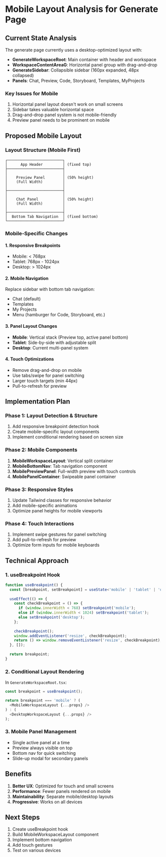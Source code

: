 # Mobile Layout Analysis for Generate Page

## Current State Analysis

The generate page currently uses a desktop-optimized layout with:
- **GenerateWorkspaceRoot**: Main container with header and workspace
- **WorkspaceContentAreaG**: Horizontal panel group with drag-and-drop
- **GenerateSidebar**: Collapsible sidebar (160px expanded, 48px collapsed)
- **Panels**: Chat, Preview, Code, Storyboard, Templates, MyProjects

### Key Issues for Mobile
1. Horizontal panel layout doesn't work on small screens
2. Sidebar takes valuable horizontal space
3. Drag-and-drop panel system is not mobile-friendly
4. Preview panel needs to be prominent on mobile

## Proposed Mobile Layout

### Layout Structure (Mobile First)
```
┌─────────────────────────┐
│      App Header         │ (fixed top)
├─────────────────────────┤
│                         │
│    Preview Panel        │ (50% height)
│    (Full Width)         │
│                         │
├─────────────────────────┤
│                         │
│    Chat Panel           │ (50% height)
│    (Full Width)         │
│                         │
├─────────────────────────┤
│  Bottom Tab Navigation  │ (fixed bottom)
└─────────────────────────┘
```

### Mobile-Specific Changes

#### 1. Responsive Breakpoints
- Mobile: < 768px
- Tablet: 768px - 1024px  
- Desktop: > 1024px

#### 2. Mobile Navigation
Replace sidebar with bottom tab navigation:
- Chat (default)
- Templates
- My Projects
- Menu (hamburger for Code, Storyboard, etc.)

#### 3. Panel Layout Changes
- **Mobile**: Vertical stack (Preview top, active panel bottom)
- **Tablet**: Side-by-side with adjustable split
- **Desktop**: Current multi-panel system

#### 4. Touch Optimizations
- Remove drag-and-drop on mobile
- Use tabs/swipe for panel switching
- Larger touch targets (min 44px)
- Pull-to-refresh for preview

## Implementation Plan

### Phase 1: Layout Detection & Structure
1. Add responsive breakpoint detection hook
2. Create mobile-specific layout components
3. Implement conditional rendering based on screen size

### Phase 2: Mobile Components
1. **MobileWorkspaceLayout**: Vertical split container
2. **MobileBottomNav**: Tab navigation component  
3. **MobilePreviewPanel**: Full-width preview with touch controls
4. **MobilePanelContainer**: Swipeable panel container

### Phase 3: Responsive Styles
1. Update Tailwind classes for responsive behavior
2. Add mobile-specific animations
3. Optimize panel heights for mobile viewports

### Phase 4: Touch Interactions
1. Implement swipe gestures for panel switching
2. Add pull-to-refresh for preview
3. Optimize form inputs for mobile keyboards

## Technical Approach

### 1. useBreakpoint Hook
```typescript
function useBreakpoint() {
  const [breakpoint, setBreakpoint] = useState<'mobile' | 'tablet' | 'desktop'>('desktop');
  
  useEffect(() => {
    const checkBreakpoint = () => {
      if (window.innerWidth < 768) setBreakpoint('mobile');
      else if (window.innerWidth < 1024) setBreakpoint('tablet');
      else setBreakpoint('desktop');
    };
    
    checkBreakpoint();
    window.addEventListener('resize', checkBreakpoint);
    return () => window.removeEventListener('resize', checkBreakpoint);
  }, []);
  
  return breakpoint;
}
```

### 2. Conditional Layout Rendering
In `GenerateWorkspaceRoot.tsx`:
```typescript
const breakpoint = useBreakpoint();

return breakpoint === 'mobile' ? (
  <MobileWorkspaceLayout {...props} />
) : (
  <DesktopWorkspaceLayout {...props} />
);
```

### 3. Mobile Panel Management
- Single active panel at a time
- Preview always visible on top
- Bottom nav for quick switching
- Slide-up modal for secondary panels

## Benefits
1. **Better UX**: Optimized for touch and small screens
2. **Performance**: Fewer panels rendered on mobile
3. **Maintainability**: Separate mobile/desktop layouts
4. **Progressive**: Works on all devices

## Next Steps
1. Create useBreakpoint hook
2. Build MobileWorkspaceLayout component
3. Implement bottom navigation
4. Add touch gestures
5. Test on various devices